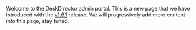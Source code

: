 Welcome to the DeskDirector admin portal. This is a new page that we have introduced with the [v1.6.1](/release-notes/admin/v1.6.1) release. We will progressively add more content into this page, stay tuned.
